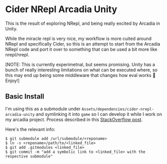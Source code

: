 # Cider NRepl Arcadia Unity

This is the result of exploring NRepl, and being really excited by Arcadia in Unity.

While the miracle repl is very nice, my workflow is more cuited around NRepl and specifically Cider, so this is an attempt to start from the Arcadia NRepl code and port it over to something that can be used a bit more like nrepl/nrepl.

[NOTE: This is currently experimetnal, but seems promising. Unity has a bunch of really interesting limitations on what can be executed where, so this may end up being some middleware that changes how eval works :shrug: Enjoy!]

## Basic Install

I'm using this as a submodule under `Assets/dependencies/cider-nrepl-arcadia-unity` and symlinking it into `game` so I can develop it while I work on my arcadia project. Process described in this [StackOverflow post](https://stackoverflow.com/questions/7597748/linking-a-single-file-from-another-git-repository).

Here's the relevant info:
```
$ git submodule add /url/submodule/<reponame>
$ ln -s <reponame>/path/to/<linked_file>
$ git add .gitmodules <linked_file>
$ git commit -m "add a symbolic link to <linked_file> with the respective submodule"
```

